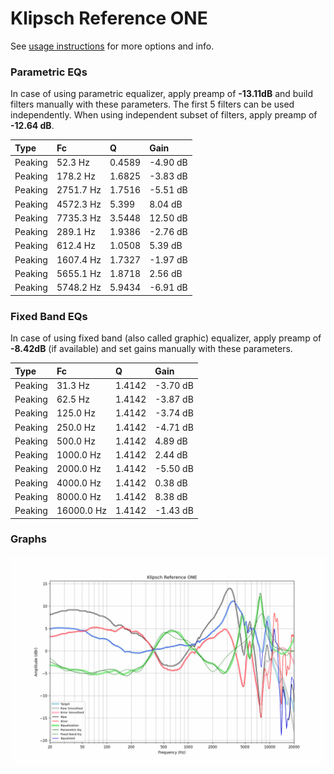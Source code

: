 # Klipsch Reference ONE
See [usage instructions](https://github.com/jaakkopasanen/AutoEq#usage) for more options and info.

### Parametric EQs
In case of using parametric equalizer, apply preamp of **-13.11dB** and build filters manually
with these parameters. The first 5 filters can be used independently.
When using independent subset of filters, apply preamp of **-12.64 dB**.

| Type    | Fc        |      Q | Gain     |
|:--------|:----------|:-------|:---------|
| Peaking | 52.3 Hz   | 0.4589 | -4.90 dB |
| Peaking | 178.2 Hz  | 1.6825 | -3.83 dB |
| Peaking | 2751.7 Hz | 1.7516 | -5.51 dB |
| Peaking | 4572.3 Hz | 5.399  | 8.04 dB  |
| Peaking | 7735.3 Hz | 3.5448 | 12.50 dB |
| Peaking | 289.1 Hz  | 1.9386 | -2.76 dB |
| Peaking | 612.4 Hz  | 1.0508 | 5.39 dB  |
| Peaking | 1607.4 Hz | 1.7327 | -1.97 dB |
| Peaking | 5655.1 Hz | 1.8718 | 2.56 dB  |
| Peaking | 5748.2 Hz | 5.9434 | -6.91 dB |

### Fixed Band EQs
In case of using fixed band (also called graphic) equalizer, apply preamp of **-8.42dB**
(if available) and set gains manually with these parameters.

| Type    | Fc         |      Q | Gain     |
|:--------|:-----------|:-------|:---------|
| Peaking | 31.3 Hz    | 1.4142 | -3.70 dB |
| Peaking | 62.5 Hz    | 1.4142 | -3.87 dB |
| Peaking | 125.0 Hz   | 1.4142 | -3.74 dB |
| Peaking | 250.0 Hz   | 1.4142 | -4.71 dB |
| Peaking | 500.0 Hz   | 1.4142 | 4.89 dB  |
| Peaking | 1000.0 Hz  | 1.4142 | 2.44 dB  |
| Peaking | 2000.0 Hz  | 1.4142 | -5.50 dB |
| Peaking | 4000.0 Hz  | 1.4142 | 0.38 dB  |
| Peaking | 8000.0 Hz  | 1.4142 | 8.38 dB  |
| Peaking | 16000.0 Hz | 1.4142 | -1.43 dB |

### Graphs
![](./Klipsch%20Reference%20ONE.png)